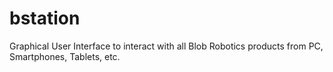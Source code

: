 bstation
========

Graphical User Interface to interact with all Blob Robotics products from PC, Smartphones, Tablets, etc.

